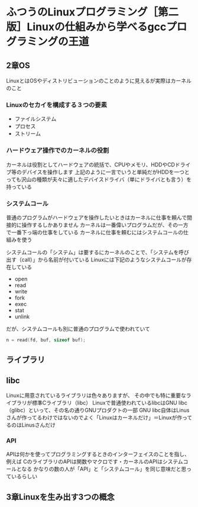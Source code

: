 # ふつうのLinuxプログラミング［第二版］Linuxの仕組みから学べるgccプログラミングの王道

## 2章OS

LinuxとはOSやディストリビューションのことのように見えるが実際はカーネルのこと

### Linuxのセカイを構成する３つの要素
* ファイルシステム
* プロセス
* ストリーム

### ハードウェア操作でのカーネルの役割
カーネルは役割としてハードウェアの統括で、CPUやメモリ、HDDやCDドライブ等のデバイスを操作します
上記のように一言でいうと単純だがHDDを一つとっても沢山の種類が夫々に適したデバイスドライバ（単にドライバとも言う）を持っている

### システムコール
普通のプログラムがハードウェアを操作したいときはカーネルに仕事を頼んで間接的に操作するしかありません
カーネルは一番偉いプログラムだが、その一方で一番下っ端の仕事をしている
カーネルに仕事を頼むにはシステムコールの仕組みを使う

システムコールの「システム」は要するにカーネルのことで、「システムを呼び出す（call）」から名前が付いている
Linuxには下記のようなシステムコールが存在している

* open
* read
* write
* fork
* exec
* stat
* unlink

だが、システムコールも別に普通のプログラムで使われていて

```c
n = read(fd, buf, sizeof buf);
```

## ライブラリ

## libc
Linuxに用意されているライブラリは色々ありますが、
その中でも特に重要なライブラリが標準Cライブラリ（libc）
Linuxで普通使われているlibcはGNU libc（glibc）といって、その名の通りGNUプロダクトの一部
GNU libc自体はLinusさんが作ってるわけではないのでよく「Linuxはカーネルだけ」＝Linuxが作ってるのはLinusさんだけ

### API
APIは何かを使ってプログラミングするときのインターフェイスのことを指し、例えば
CのライブラリのAPIは関数やマクロです・カーネルのAPIはシステムコールとなる
かなりの数の人が「API」と「システムコール」を同じ意味だと思っているらしい

## 3章Linuxを生み出す3つの概念
